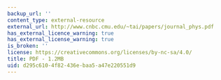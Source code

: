 ```yaml
---
backup_url: ''
content_type: external-resource
external_url: http://www.cnbc.cmu.edu/~tai/papers/journal_phys.pdf
has_external_licence_warning: true
has_external_license_warning: true
is_broken: ''
license: https://creativecommons.org/licenses/by-nc-sa/4.0/
title: PDF - 1.2MB
uid: d295c610-4f82-436e-baa5-a47e220551d9
---
```

